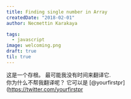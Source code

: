 ```yaml
---
title: Finding single number in Array
createdDate: "2018-02-01"
author: Necmettin Karakaya

tags:
  - javascript
image: welcoming.png
draft: true
til: true
---
```


这是一个存根。 最可能我没有时间来翻译它.  
你为什么不帮我翻译呢？ 它可以是 [@yourfirstpr](https://twitter.com/yourfirstpr
